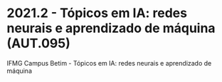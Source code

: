 # 2021.2 - Tópicos em IA: redes neurais e aprendizado de máquina (AUT.095)
IFMG Campus Betim - Tópicos em IA: redes neurais e aprendizado de máquina
